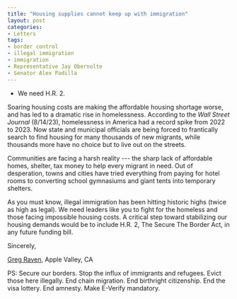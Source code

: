 ```yaml
---
title: "Housing supplies cannot keep up with immigration"
layout: post
categories:
- Letters
tags:
- border control
- illegal immigration
- immigration
- Representative Jay Obernolte
- Senator Alex Padilla
---
```


- We need H.R. 2.

Soaring housing costs are making the affordable housing shortage worse, and has led to a dramatic rise in homelessness. According to the *Wall Street Journal* (8/14/23), homelessness in America had a record spike from 2022 to 2023. Now state and municipal officials are being forced to frantically search to find housing for many thousands of new migrants, while thousands more have no choice but to live out on the streets.

Communities are facing a harsh reality --- the sharp lack of affordable homes, shelter, tax money to help every migrant in need. Out of desperation, towns and cities have tried everything from paying for hotel rooms to converting school gymnasiums and giant tents into temporary shelters.

As you must know, illegal immigration has been hitting historic highs (twice as high as legal). We need leaders like you to fight for the homeless and those facing impossible housing costs. A critical step toward stabilizing our housing demands would be to include H.R. 2, The Secure The Border Act, in any future funding bill.

Sincerely,

[Greg Raven](https://www.gregraven.org/), Apple Valley, CA

PS: Secure our borders. Stop the influx of immigrants and refugees. Evict those here illegally. End chain migration. End birthright citizenship. End the visa lottery. End amnesty. Make E-Verify mandatory.